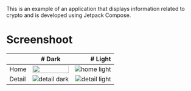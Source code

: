 This is an example of an application that displays information related to crypto and is developed using Jetpack Compose.

# Screenshoot
|  | # Dark | # Light |
|:-----------|:------------:|------------:|
| Home     | <img src="https://github.com/user-attachments/assets/e48e54ff-8048-4203-881f-96bccf845097" style="width:100%; max-width:400px;"/>      | ![home light](https://github.com/user-attachments/assets/a59bff4b-a332-44b3-a04d-f4edccb911ae)      |
| Detail     | ![detail dark](https://github.com/user-attachments/assets/9b7e94a7-6e40-4488-8875-73d342927ece)       | ![detail light](https://github.com/user-attachments/assets/77ae49f5-2c76-4cad-a4bd-f9ca18f9c186)      |
